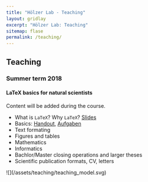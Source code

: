 ```yaml
---
title: "Hölzer Lab - Teaching"
layout: gridlay
excerpt: "Hölzer Lab: Teaching"
sitemap: flase
permalink: /teaching/
---
```


<div class="row">
<div class="col-sm-6 clearfix">

## Teaching

### Summer term 2018

#### LaTeX basics for natural scientists

Content will be added during the course.

- What is `LaTeX`? Why `LaTeX`? [Slides](/assets/teaching/latex/latex_intro.pdf)
- Basics: [Handout](/assets/teaching/latex/handouts/Handout1_Basics.pdf), [Aufgaben](/assets/teaching/latex/tasks/1_Protokoll.tex.zip)
- Text formating
- Figures and tables
- Mathematics
- Informatics
- Bachlor/Master closing operations and larger theses 
- Scientific publication formats, CV, letters

</div>

<div class="col-sm-6 clearfix">
![](/assets/teaching/teaching_model.svg)
</div>

</div>